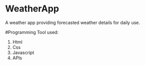 # WeatherApp
A weather app providing forecasted weather details for daily use.

#Programming Tool used:
1. Html
2. Css
3. Javascript
4. APIs
